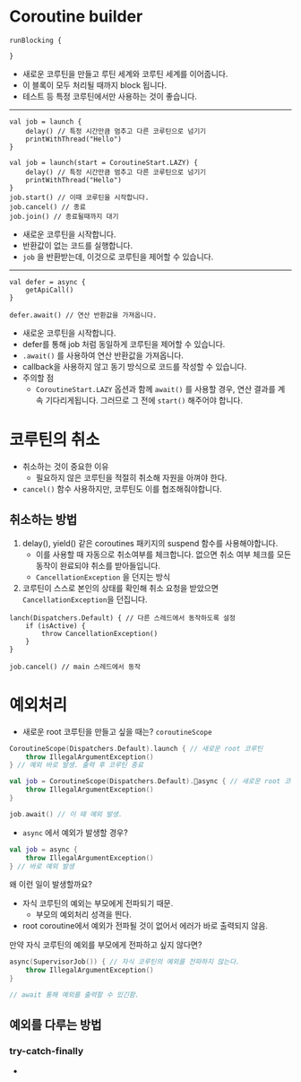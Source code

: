 # Coroutine builder

```
runBlocking {

}
```
- 새로운 코루틴을 만들고 루틴 세계와 코루틴 세계를 이어줍니다.
- 이 블록이 모두 처리될 때까지 block 됩니다.
- 테스트 등 특정 코루틴에서만 사용하는 것이 좋습니다.

---

```
val job = launch {
	delay() // 특정 시간만큼 멈추고 다른 코루틴으로 넘기기
	printWithThread("Hello")
}
```

```
val job = launch(start = CoroutineStart.LAZY) {
	delay() // 특정 시간만큼 멈추고 다른 코루틴으로 넘기기
	printWithThread("Hello")
}
job.start() // 이때 코루틴을 시작합니다.
job.cancel() // 종료
job.join() // 종료될때까지 대기
```
- 새로운 코루틴을 시작합니다.
- 반환값이 없는 코드를 실행합니다.
- `job` 을 반환받는데, 이것으로 코루틴을 제어할 수 있습니다.
---
```
val defer = async {
	getApiCall()
}

defer.await() // 연산 반환값을 가져옵니다.
```
- 새로운 코루틴을 시작합니다.
- defer를 통해 job 처럼 동일하게 코루틴을 제어할 수 있습니다.
- `.await()` 를 사용하여 연산 반환값을 가져옵니다.
- callback을 사용하지 않고 동기 방식으로 코드를 작성할 수 있습니다. 
- 주의할 점
	- `CoroutineStart.LAZY` 옵션과 함께 `await()` 를 사용할 경우, 연산 결과를 계속 기다리게됩니다. 그러므로 그 전에 `start()` 해주어야 합니다.

# 코루틴의 취소
- 취소하는 것이 중요한 이유
	- 필요하지 않은 코루틴을 적절히 취소해 자원을 아껴야 한다.
- `cancel()` 함수 사용하지만, 코루틴도 이를 협조해줘야합니다.

## 취소하는 방법
1. delay(), yield() 같은 coroutines 패키지의 suspend 함수를 사용해야합니다.
	- 이를 사용할 때 자동으로 취소여부를 체크합니다. 없으면 취소 여부 체크를 모든 동작이 완료되야 취소를 받아들입니다.
	- `CancellationException` 을 던지는 방식
1. 코루틴이 스스로 본인의 상태를 확인해 취소 요청을 받았으면 `CancellationException`을 던집니다.

```
lanch(Dispatchers.Default) { // 다른 스레드에서 동작하도록 설정
	if (isActive) {
		throw CancellationException()
	}
}

job.cancel() // main 스레드에서 동작
```

# 예외처리
- 새로운 root 코루틴을 만들고 싶을 때는? `coroutineScope`
```kotlin
CoroutineScope(Dispatchers.Default).launch { // 새로운 root 코루틴
	throw IllegalArgumentException()
} // 예외 바로 발생. 출력 후 코루틴 종료

val job = CoroutineScope(Dispatchers.Default).async { // 새로운 root 코루틴
	throw IllegalArgumentException()
}

job.await() // 이 때 예외 발생.
```

- `async` 에서 예외가 발생할 경우?
```kotlin
val job = async {
	throw IllegalArgumentException()
} // 바로 예외 발생
```

왜 이런 일이 발생할까요?
- 자식 코루틴의 예외는 부모에게 전파되기 때문.
	- 부모의 예외처리 성격을 띈다.
- root coroutine에서 예외가 전파될 것이 없어서 에러가 바로 출력되지 않음.

만약 자식 코루틴의 예외를 부모에게 전파하고 싶지 않다면?
```kotlin
async(SupervisorJob()) { // 자식 코루틴의 예외를 전파하지 않는다.
	throw IllegalArgumentException()
}

// await 통해 예외를 출력할 수 있긴함.
```

## 예외를 다루는 방법
### try-catch-finally
- 